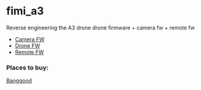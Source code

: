 # fimi_a3

Reverse engineering the A3 drone drone firmware + camera fw + remote fw

 - [Camera FW](/cam_fw)
 - [Drone FW](/drone_fw)
 - [Remote FW](/remotecontrol_fw)
 
### Places to buy:

[Banggood](https://www.banggood.com/Xiaomi-FIMI-A3-5_8G-1KM-FPV-With-2-axis-Gimbal-1080P-Camera-25mins-Flight-Time-GPS-RC-Drone-Quadcopter-RTF-p-1368969.html?rmmds=search&ID=533034&cur_warehouse=CN)


